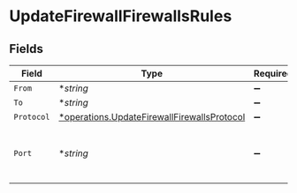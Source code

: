 # UpdateFirewallFirewallsRules


## Fields

| Field                                                                                                     | Type                                                                                                      | Required                                                                                                  | Description                                                                                               |
| --------------------------------------------------------------------------------------------------------- | --------------------------------------------------------------------------------------------------------- | --------------------------------------------------------------------------------------------------------- | --------------------------------------------------------------------------------------------------------- |
| `From`                                                                                                    | **string*                                                                                                 | :heavy_minus_sign:                                                                                        | N/A                                                                                                       |
| `To`                                                                                                      | **string*                                                                                                 | :heavy_minus_sign:                                                                                        | N/A                                                                                                       |
| `Protocol`                                                                                                | [*operations.UpdateFirewallFirewallsProtocol](../../models/operations/updatefirewallfirewallsprotocol.md) | :heavy_minus_sign:                                                                                        | N/A                                                                                                       |
| `Port`                                                                                                    | **string*                                                                                                 | :heavy_minus_sign:                                                                                        | Port number or range (e.g., "80", "80-443")                                                               |